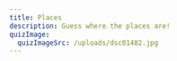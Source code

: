 ```yaml
---
title: Places
description: Guess where the places are!
quizImage:
  quizImageSrc: /uploads/dsc01482.jpg
---
```

